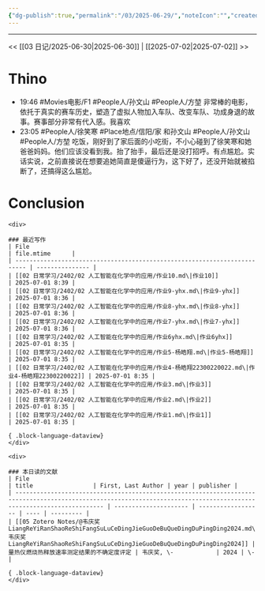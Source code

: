 ```yaml
---
{"dg-publish":true,"permalink":"/03/2025-06-29/","noteIcon":"","created":"2025-01-31T00:35","updated":"2025-07-01T11:59"}
---
```



---
<< [[03 日记/2025-06-30\|2025-06-30]]  |  [[2025-07-02\|2025-07-02]]  >>

# Thino
- 19:46 
    #Movies电影/F1 #People人/孙文山 #People人/方堃 
    非常棒的电影，依托于真实的赛车历史，塑造了虚拟人物加入车队、改变车队、功成身退的故事。赛事部分非常有代入感。我喜欢 
- 23:05
    #People人/徐笑寒 #Place地点/信阳/家
    和孙文山 #People人/孙文山 #People人/方堃 吃饭，刚好到了家后面的小吃街，不小心碰到了徐笑寒和她爸爸妈妈。他们应该没看到我。抬了抬手，最后还是没打招呼。有点尴尬。实话实说，之前直接说在想要追她简直是傻逼行为，这下好了，还没开始就被掐断了，还搞得这么尴尬。 

# Conclusion
````ad-flex
<div>

### 最近写作
| File                                                                      | file.mtime      |
| ------------------------------------------------------------------------- | --------------- |
| [[02 日常学习/2402/02 人工智能在化学中的应用/作业10.md\|作业10]]                             | 2025-07-01 8:39 |
| [[02 日常学习/2402/02 人工智能在化学中的应用/作业9-yhx.md\|作业9-yhx]]                       | 2025-07-01 8:36 |
| [[02 日常学习/2402/02 人工智能在化学中的应用/作业8-yhx.md\|作业8-yhx]]                       | 2025-07-01 8:36 |
| [[02 日常学习/2402/02 人工智能在化学中的应用/作业7-yhx.md\|作业7-yhx]]                       | 2025-07-01 8:36 |
| [[02 日常学习/2402/02 人工智能在化学中的应用/作业6yhx.md\|作业6yhx]]                         | 2025-07-01 8:35 |
| [[02 日常学习/2402/02 人工智能在化学中的应用/作业5-杨皓翔.md\|作业5-杨皓翔]]                       | 2025-07-01 8:35 |
| [[02 日常学习/2402/02 人工智能在化学中的应用/作业4-杨皓翔22300220022.md\|作业4-杨皓翔22300220022]] | 2025-07-01 8:35 |
| [[02 日常学习/2402/02 人工智能在化学中的应用/作业3.md\|作业3]]                               | 2025-07-01 8:35 |
| [[02 日常学习/2402/02 人工智能在化学中的应用/作业2.md\|作业2]]                               | 2025-07-01 8:35 |
| [[02 日常学习/2402/02 人工智能在化学中的应用/作业1.md\|作业1]]                               | 2025-07-01 8:35 |

{ .block-language-dataview}
</div>

<div>

### 本日读的文献
| File                                                                                                                                                                  | title                 | First, Last Author | year | publisher |
| --------------------------------------------------------------------------------------------------------------------------------------------------------------------- | --------------------- | ------------------ | ---- | --------- |
| [[05 Zotero Notes/@韦庆奖LiangReYiRanShaoReShiFangSuLuCeDingJieGuoDeBuQueDingDuPingDing2024.md\|@韦庆奖LiangReYiRanShaoReShiFangSuLuCeDingJieGuoDeBuQueDingDuPingDing2024]] | 量热仪燃烧热释放速率测定结果的不确定度评定 | 韦庆奖, \-            | 2024 | \-        |

{ .block-language-dataview}
</div>
````